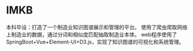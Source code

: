 # IMKB
本科毕设：打造了一个制造业知识图谱展示和管理的平台。 使用了爬虫爬取网络上制造业的数据，通过分词和相似度匹配抽取制造业本体。 web程序使用了SpringBoot+Vue+Element-UI+D3.js，实现了知识图谱的可视化和系统管理。
